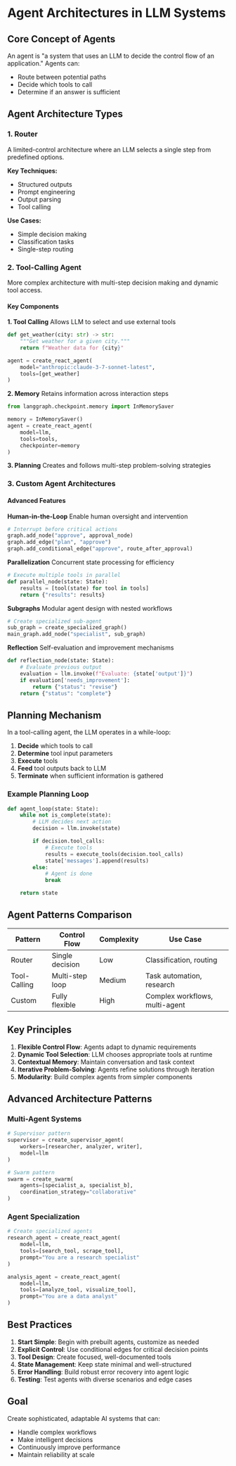 # Agent Architectures in LLM Systems

## Core Concept of Agents

An agent is "a system that uses an LLM to decide the control flow of an application." Agents can:
- Route between potential paths
- Decide which tools to call
- Determine if an answer is sufficient

## Agent Architecture Types

### 1. Router

A limited-control architecture where an LLM selects a single step from predefined options.

**Key Techniques:**
- Structured outputs
- Prompt engineering
- Output parsing
- Tool calling

**Use Cases:**
- Simple decision making
- Classification tasks
- Single-step routing

### 2. Tool-Calling Agent

More complex architecture with multi-step decision making and dynamic tool access.

#### Key Components

**1. Tool Calling**
Allows LLM to select and use external tools

```python
def get_weather(city: str) -> str:
    """Get weather for a given city."""
    return f"Weather data for {city}"

agent = create_react_agent(
    model="anthropic:claude-3-7-sonnet-latest",
    tools=[get_weather]
)
```

**2. Memory**
Retains information across interaction steps

```python
from langgraph.checkpoint.memory import InMemorySaver

memory = InMemorySaver()
agent = create_react_agent(
    model=llm,
    tools=tools,
    checkpointer=memory
)
```

**3. Planning**
Creates and follows multi-step problem-solving strategies

### 3. Custom Agent Architectures

#### Advanced Features

**Human-in-the-Loop**
Enable human oversight and intervention

```python
# Interrupt before critical actions
graph.add_node("approve", approval_node)
graph.add_edge("plan", "approve")
graph.add_conditional_edge("approve", route_after_approval)
```

**Parallelization**
Concurrent state processing for efficiency

```python
# Execute multiple tools in parallel
def parallel_node(state: State):
    results = [tool(state) for tool in tools]
    return {"results": results}
```

**Subgraphs**
Modular agent design with nested workflows

```python
# Create specialized sub-agent
sub_graph = create_specialized_graph()
main_graph.add_node("specialist", sub_graph)
```

**Reflection**
Self-evaluation and improvement mechanisms

```python
def reflection_node(state: State):
    # Evaluate previous output
    evaluation = llm.invoke(f"Evaluate: {state['output']}")
    if evaluation['needs_improvement']:
        return {"status": "revise"}
    return {"status": "complete"}
```

## Planning Mechanism

In a tool-calling agent, the LLM operates in a while-loop:

1. **Decide** which tools to call
2. **Determine** tool input parameters
3. **Execute** tools
4. **Feed** tool outputs back to LLM
5. **Terminate** when sufficient information is gathered

### Example Planning Loop

```python
def agent_loop(state: State):
    while not is_complete(state):
        # LLM decides next action
        decision = llm.invoke(state)

        if decision.tool_calls:
            # Execute tools
            results = execute_tools(decision.tool_calls)
            state['messages'].append(results)
        else:
            # Agent is done
            break

    return state
```

## Agent Patterns Comparison

| Pattern | Control Flow | Complexity | Use Case |
|---------|-------------|-----------|----------|
| Router | Single decision | Low | Classification, routing |
| Tool-Calling | Multi-step loop | Medium | Task automation, research |
| Custom | Fully flexible | High | Complex workflows, multi-agent |

## Key Principles

1. **Flexible Control Flow**: Agents adapt to dynamic requirements
2. **Dynamic Tool Selection**: LLM chooses appropriate tools at runtime
3. **Contextual Memory**: Maintain conversation and task context
4. **Iterative Problem-Solving**: Agents refine solutions through iteration
5. **Modularity**: Build complex agents from simpler components

## Advanced Architecture Patterns

### Multi-Agent Systems

```python
# Supervisor pattern
supervisor = create_supervisor_agent(
    workers=[researcher, analyzer, writer],
    model=llm
)

# Swarm pattern
swarm = create_swarm(
    agents=[specialist_a, specialist_b],
    coordination_strategy="collaborative"
)
```

### Agent Specialization

```python
# Create specialized agents
research_agent = create_react_agent(
    model=llm,
    tools=[search_tool, scrape_tool],
    prompt="You are a research specialist"
)

analysis_agent = create_react_agent(
    model=llm,
    tools=[analyze_tool, visualize_tool],
    prompt="You are a data analyst"
)
```

## Best Practices

1. **Start Simple**: Begin with prebuilt agents, customize as needed
2. **Explicit Control**: Use conditional edges for critical decision points
3. **Tool Design**: Create focused, well-documented tools
4. **State Management**: Keep state minimal and well-structured
5. **Error Handling**: Build robust error recovery into agent logic
6. **Testing**: Test agents with diverse scenarios and edge cases

## Goal

Create sophisticated, adaptable AI systems that can:
- Handle complex workflows
- Make intelligent decisions
- Continuously improve performance
- Maintain reliability at scale
